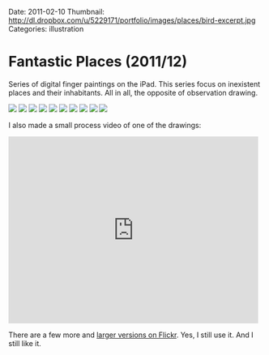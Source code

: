 Date: 2011-02-10
Thumbnail: http://dl.dropbox.com/u/5229171/portfolio/images/places/bird-excerpt.jpg
Categories: illustration 


# Fantastic Places (2011/12)

Series of digital finger paintings on the iPad. This series focus on inexistent places and their inhabitants. All in all, the opposite of observation drawing.

![](http://dl.dropbox.com/u/5229171/portfolio/images/places/dream.jpg)
![](http://dl.dropbox.com/u/5229171/portfolio/images/places/bird.jpg)
![](http://dl.dropbox.com/u/5229171/portfolio/images/places/summer.jpg)
![](http://dl.dropbox.com/u/5229171/portfolio/images/places/impossibles.jpg)
![](http://dl.dropbox.com/u/5229171/portfolio/images/places/viti.jpg)
![](http://dl.dropbox.com/u/5229171/portfolio/images/places/untitled.jpg)
![](http://dl.dropbox.com/u/5229171/portfolio/images/places/smalllegs.jpg)
![](http://dl.dropbox.com/u/5229171/portfolio/images/places/fiore.jpg)
![](http://dl.dropbox.com/u/5229171/portfolio/images/places/fab.jpg)
![](http://dl.dropbox.com/u/5229171/portfolio/images/places/medusa.jpg)

I also made a small process video of one of the drawings:  

<iframe src="http://player.vimeo.com/video/25840610" width="493" height="369" frameborder="0" webkitAllowFullScreen mozallowfullscreen allowFullScreen></iframe>

There are a few more and [larger versions on Flickr](http://www.flickr.com/photos/guimachiavelli/sets/72157627462839713/). Yes, I still use it. And I still like it.
